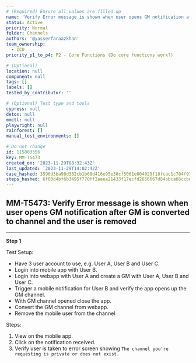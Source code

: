 ```yaml
---
# (Required) Ensure all values are filled up
name: 'Verify Error message is shown when user opens GM notification after GM is converted to channel and the user is removed'
status: Active
priority: Normal
folder: Channels
authors: '@yasserfaraazkhan'
team_ownership:
  - ICU
priority_p1_to_p4: P2 - Core Functions (Do core functions work?)

# (Optional)
location: null
component: null
tags: []
labels: []
tested_by_contributor: ''

# (Optional) Test type and tools
cypress: null
detox: null
mmctl: null
playwright: null
rainforest: []
manual_test_environments: []

# Do not change
id: 115803356
key: MM-T5473
created_on: '2023-11-29T08:32:43Z'
last_updated: '2023-11-29T14:02:42Z'
case_hashed: 3590d3ba98d382cb1b68d416e95e30cf5061e004029f18fcac1c704f91f958c1b3c3eb4cf33d30c5699911d9e43e5777
steps_hashed: 6f00d4bf6b3495f770ff2aeea21433f17ecfd2656667d84bbca66ccbeb37ed2aca00ef84b5984f5d1a2558992861be81
---
```


<!-- (Auto-generated) Based on frontmatter's "key" and "name" -->

## MM-T5473: Verify Error message is shown when user opens GM notification after GM is converted to channel and the user is removed

---

**Step 1**

Test Setup:

- Have 3 user account to use, e.g. User A, User B and User C.
- Login into mobile app with User B.
- Login into webapp with User A and create a GM with User A, User B and User C.
- Trigger a mobile notification for User B and verify the app opens up the GM channel.
- With GM channel opened close the app.
- Convert the GM channel from webapp.
- Remove the mobile user from the channel

Steps:

1. View on the mobile app.
2. Click on the notification received.
3. Verify user is taken to error screen showing `The channel you're requesting is private or does not exist.`
